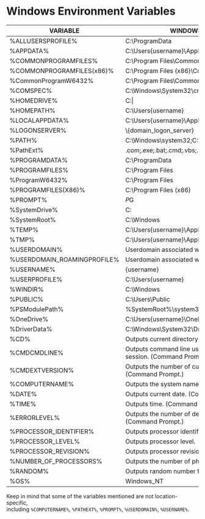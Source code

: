 # Windows Environment Variables 
|VARIABLE|WINDOWS 10 AND WINDOWS 11|
|---|---|
|%ALLUSERSPROFILE%|C:\ProgramData|
|%APPDATA%|C:\Users\{username}\AppData\Roaming|
|%COMMONPROGRAMFILES%|C:\Program Files\Common Files|
|%COMMONPROGRAMFILES(x86)%|C:\Program Files (x86)\Common Files|
|%CommonProgramW6432%|C:\Program Files\Common Files|
|%COMSPEC%|C:\Windows\System32\cmd.exe|
|%HOMEDRIVE%|C:\|
|%HOMEPATH%|C:\Users\{username}|
|%LOCALAPPDATA%|C:\Users\{username}\AppData\Local|
|%LOGONSERVER%|\\{domain_logon_server}|
|%PATH%|C:\Windows\system32;C:\Windows;C:\Windows\System32\Wbem|
|%PathExt%|.com;.exe;.bat;.cmd;.vbs;.vbe;.js;.jse;.wsf;.wsh;.msc|
|%PROGRAMDATA%|C:\ProgramData|
|%PROGRAMFILES%|C:\Program Files|
|%ProgramW6432%|C:\Program Files|
|%PROGRAMFILES(X86)%|C:\Program Files (x86)|
|%PROMPT%|$P$G|
|%SystemDrive%|C:|
|%SystemRoot%|C:\Windows|
|%TEMP%|C:\Users\{username}\AppData\Local\Temp|
|%TMP%|C:\Users\{username}\AppData\Local\Temp|
|%USERDOMAIN%|Userdomain associated with current user.|
|%USERDOMAIN_ROAMINGPROFILE%|Userdomain associated with roaming profile.|
|%USERNAME%|{username}|
|%USERPROFILE%|C:\Users\{username}|
|%WINDIR%|C:\Windows|
|%PUBLIC%|C:\Users\Public|
|%PSModulePath%|%SystemRoot%\system32\WindowsPowerShell\v1.0\Modules\|
|%OneDrive%|C:\Users\{username}\OneDrive|
|%DriverData%|C:\Windows\System32\Drivers\DriverData|
|%CD%|Outputs current directory path. (Command Prompt.)|
|%CMDCMDLINE%|Outputs command line used to launch current Command Prompt session. (Command Prompt.)|
|%CMDEXTVERSION%|Outputs the number of current command processor extensions. (Command Prompt.)|
|%COMPUTERNAME%|Outputs the system name.|
|%DATE%|Outputs current date. (Command Prompt.)|
|%TIME%|Outputs time. (Command Prompt.)|
|%ERRORLEVEL%|Outputs the number of defining exit status of previous command. (Command Prompt.)|
|%PROCESSOR_IDENTIFIER%|Outputs processor identifier.|
|%PROCESSOR_LEVEL%|Outputs processor level.|
|%PROCESSOR_REVISION%|Outputs processor revision.|
|%NUMBER_OF_PROCESSORS%|Outputs the number of physical and virtual cores.|
|%RANDOM%|Outputs random number from 0 through 32767.|
|%OS%|Windows_NT|
Keep in mind that some of the variables mentioned are not location-specific, including `%COMPUTERNAME%`, `%PATHEXT%`, `%PROMPT%`, `%USERDOMAIN%`, `%USERNAME%`.